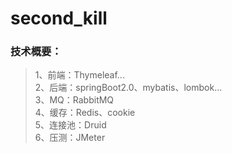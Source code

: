 # second_kill
### 技术概要：
>1、前端：Thymeleaf...</br>
>2、后端：springBoot2.0、mybatis、lombok...</br>
>3、MQ：RabbitMQ</br>
>4、缓存：Redis、cookie</br>
>5、连接池：Druid</br>
>6、压测：JMeter</br>
